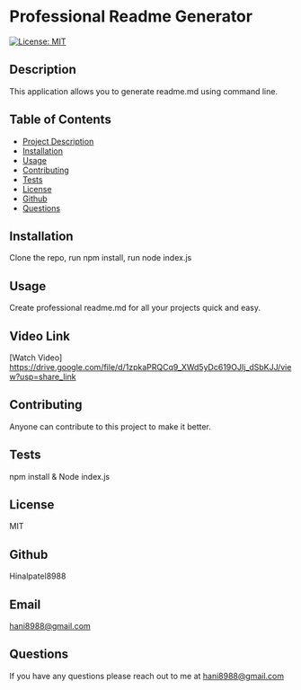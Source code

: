 
  
  # Professional Readme Generator

  [![License: MIT](https://img.shields.io/badge/License-MIT-yellow.svg)](https://opensource.org/licenses/MIT)

  ## Description

  This application allows you to generate readme.md using command line.

  ## Table of Contents

- [Project Description](#description)
- [Installation](#installation)
- [Usage](#usage)
- [Contributing](#contribution)
- [Tests](#tests)
- [License](#license)
- [Github](#github)
- [Questions](#questions)

## Installation

Clone the repo, run npm install, run node index.js

## Usage

Create professional readme.md for all your projects quick and easy.

## Video Link 
[Watch Video] https://drive.google.com/file/d/1zpkaPRQCq9_XWd5yDc619OJIj_dSbKJJ/view?usp=share_link

## Contributing
Anyone can contribute to this project to make it better.

## Tests

npm install & Node index.js

## License

MIT

## Github

Hinalpatel8988

## Email

hani8988@gmail.com

## Questions

If you have any questions please reach out to me at hani8988@gmail.com

